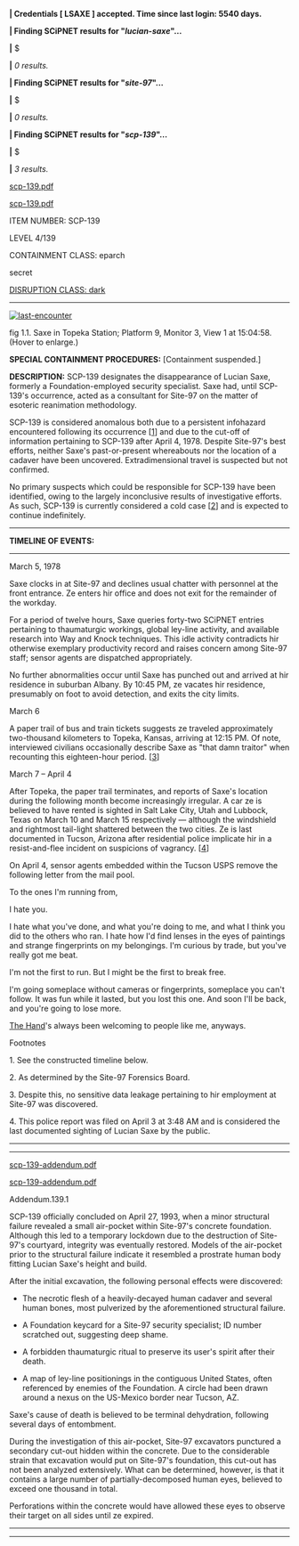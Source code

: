 **| Credentials \[ LSAXE \] accepted. Time since last login: 5540 days.**

**| Finding SCiPNET results for "_lucian-saxe_"…**

**|** $

**|** _0 results._

**| Finding SCiPNET results for "_site-97_"…**

**|** $

**|** _0 results._

**| Finding SCiPNET results for "_scp-139_"…**

**|** $

**|** _3 results._

[scp-139.pdf](javascript:;)

[scp-139.pdf](javascript:;)

ITEM NUMBER: SCP-139

LEVEL 4/139

CONTAINMENT CLASS: eparch

secret

[DISRUPTION CLASS: dark](http://www.scp-wiki.net/anomaly-classification-system-guide)

* * *

[![last-encounter](http://scp-wiki.wdfiles.com/local--resized-images/scp-139/last-encounter/medium.jpg)](http://scp-wiki.wdfiles.com/local--files/scp-139/last-encounter)

fig 1.1. Saxe in Topeka Station; Platform 9, Monitor 3, View 1 at 15:04:58. (Hover to enlarge.)

**SPECIAL CONTAINMENT PROCEDURES:** \[Containment suspended.\]

**DESCRIPTION:** SCP-139 designates the disappearance of Lucian Saxe, formerly a Foundation-employed security specialist. Saxe had, until SCP-139's occurrence, acted as a consultant for Site-97 on the matter of esoteric reanimation methodology.

SCP-139 is considered anomalous both due to a persistent infohazard encountered following its occurrence \[[1](javascript:;)\] and due to the cut-off of information pertaining to SCP-139 after April 4, 1978. Despite Site-97's best efforts, neither Saxe's past-or-present whereabouts nor the location of a cadaver have been uncovered. Extradimensional travel is suspected but not confirmed.

No primary suspects which could be responsible for SCP-139 have been identified, owing to the largely inconclusive results of investigative efforts. As such, SCP-139 is currently considered a cold case \[[2](javascript:;)\] and is expected to continue indefinitely.

* * *

**TIMELINE OF EVENTS:**

* * *

March 5, 1978

Saxe clocks in at Site-97 and declines usual chatter with personnel at the front entrance. Ze enters hir office and does not exit for the remainder of the workday.

For a period of twelve hours, Saxe queries forty-two SCiPNET entries pertaining to thaumaturgic workings, global ley-line activity, and available research into Way and Knock techniques. This idle activity contradicts hir otherwise exemplary productivity record and raises concern among Site-97 staff; sensor agents are dispatched appropriately.

No further abnormalities occur until Saxe has punched out and arrived at hir residence in suburban Albany. By 10:45 PM, ze vacates hir residence, presumably on foot to avoid detection, and exits the city limits.

March 6

A paper trail of bus and train tickets suggests ze traveled approximately two-thousand kilometers to Topeka, Kansas, arriving at 12:15 PM. Of note, interviewed civilians occasionally describe Saxe as "that damn traitor" when recounting this eighteen-hour period. \[[3](javascript:;)\]

March 7 – April 4

After Topeka, the paper trail terminates, and reports of Saxe's location during the following month become increasingly irregular. A car ze is believed to have rented is sighted in Salt Lake City, Utah and Lubbock, Texas on March 10 and March 15 respectively — although the windshield and rightmost tail-light shattered between the two cities. Ze is last documented in Tucson, Arizona after residential police implicate hir in a resist-and-flee incident on suspicions of vagrancy. \[[4](javascript:;)\]

On April 4, sensor agents embedded within the Tucson USPS remove the following letter from the mail pool.

To the ones I'm running from,

I hate you.

I hate what you've done, and what you're doing to me, and what I think you did to the others who ran. I hate how I'd find lenses in the eyes of paintings and strange fingerprints on my belongings. I'm curious by trade, but you've really got me beat.

I'm not the first to run. But I might be the first to break free.

I'm going someplace without cameras or fingerprints, someplace you can't follow. It was fun while it lasted, but you lost this one. And soon I'll be back, and you're going to lose more.

[The Hand](/serpent-s-hand-hub)'s always been welcoming to people like me, anyways.

Footnotes

1\. See the constructed timeline below.

2\. As determined by the Site-97 Forensics Board.

3\. Despite this, no sensitive data leakage pertaining to hir employment at Site-97 was discovered.

4\. This police report was filed on April 3 at 3:48 AM and is considered the last documented sighting of Lucian Saxe by the public.

* * *

* * *

[scp-139-addendum.pdf](javascript:;)

[scp-139-addendum.pdf](javascript:;)

Addendum.139.1

SCP-139 officially concluded on April 27, 1993, when a minor structural failure revealed a small air-pocket within Site-97's concrete foundation. Although this led to a temporary lockdown due to the destruction of Site-97's courtyard, integrity was eventually restored. Models of the air-pocket prior to the structural failure indicate it resembled a prostrate human body fitting Lucian Saxe's height and build.

After the initial excavation, the following personal effects were discovered:

*   The necrotic flesh of a heavily-decayed human cadaver and several human bones, most pulverized by the aforementioned structural failure.

*   A Foundation keycard for a Site-97 security specialist; ID number scratched out, suggesting deep shame.

*   A forbidden thaumaturgic ritual to preserve its user's spirit after their death.

*   A map of ley-line positionings in the contiguous United States, often referenced by enemies of the Foundation. A circle had been drawn around a nexus on the US-Mexico border near Tucson, AZ.

Saxe's cause of death is believed to be terminal dehydration, following several days of entombment.

During the investigation of this air-pocket, Site-97 excavators punctured a secondary cut-out hidden within the concrete. Due to the considerable strain that excavation would put on Site-97's foundation, this cut-out has not been analyzed extensively. What can be determined, however, is that it contains a large number of partially-decomposed human eyes, believed to exceed one thousand in total.

Perforations within the concrete would have allowed these eyes to observe their target on all sides until ze expired.

* * *

* * *